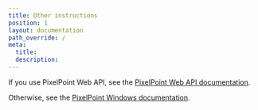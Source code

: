 ```yaml
---
title: Other instructions
position: 1
layout: documentation
path_override: /
meta:
  title: 
  description: 
---
```


If you use PixelPoint Web API, see the [PixelPoint Web API documentation](/apps/pixelpoint-web-api).

Otherwise, see the [PixelPoint Windows documentation](/apps/pixelpoint-windows).
